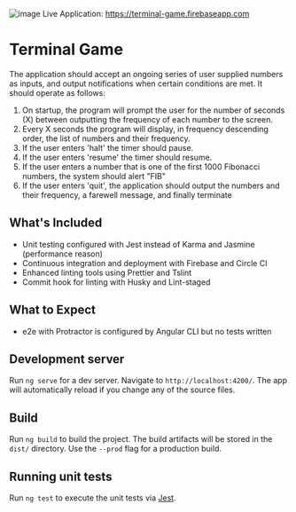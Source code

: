 ![image](https://user-images.githubusercontent.com/19909685/59242321-6fa60600-8c4e-11e9-8d82-6b2fea6fd668.png)
Live Application: https://terminal-game.firebaseapp.com

# Terminal Game

The application should accept an ongoing series of user supplied numbers as inputs, and output notifications when certain conditions are met. It should operate as follows:

1. On startup, the program will prompt the user for the number of seconds (X) between outputting the frequency of each number to the screen.
2. Every X seconds the program will display, in frequency descending order, the list of numbers and their frequency.
3. If the user enters 'halt' the timer should pause.
4. If the user enters 'resume' the timer should resume.
5. If the user enters a number that is one of the first 1000 Fibonacci numbers, the system should alert "FIB"
6. If the user enters 'quit', the application should output the numbers and their frequency, a farewell message, and finally terminate

## What's Included

- Unit testing configured with Jest instead of Karma and Jasmine (performance reason)
- Continuous integration and deployment with Firebase and Circle CI
- Enhanced linting tools using Prettier and Tslint
- Commit hook for linting with Husky and Lint-staged

## What to Expect

- e2e with Protractor is configured by Angular CLI but no tests written

## Development server

Run `ng serve` for a dev server. Navigate to `http://localhost:4200/`. The app will automatically reload if you change any of the source files.

## Build

Run `ng build` to build the project. The build artifacts will be stored in the `dist/` directory. Use the `--prod` flag for a production build.

## Running unit tests

Run `ng test` to execute the unit tests via [Jest](https://github.com/facebook/jest).
